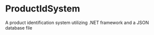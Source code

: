# ProductIdSystem
A product identification system utilizing .NET framework and a JSON database file
